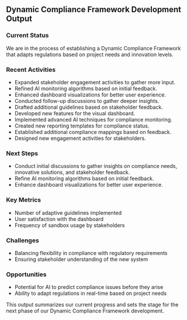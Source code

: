 

## Dynamic Compliance Framework Development Output

### Current Status
We are in the process of establishing a Dynamic Compliance Framework that adapts regulations based on project needs and innovation levels. 

### Recent Activities
- Expanded stakeholder engagement activities to gather more input.
- Refined AI monitoring algorithms based on initial feedback.
- Enhanced dashboard visualizations for better user experience.
- Conducted follow-up discussions to gather deeper insights.
- Drafted additional guidelines based on stakeholder feedback.
- Developed new features for the visual dashboard.
- Implemented advanced AI techniques for compliance monitoring.
- Created new reporting templates for compliance status.
- Established additional compliance mappings based on feedback.
- Designed new engagement activities for stakeholders.

### Next Steps
- Conduct initial discussions to gather insights on compliance needs, innovative solutions, and stakeholder feedback.
- Refine AI monitoring algorithms based on initial feedback.
- Enhance dashboard visualizations for better user experience.

### Key Metrics
- Number of adaptive guidelines implemented
- User satisfaction with the dashboard
- Frequency of sandbox usage by stakeholders

### Challenges
- Balancing flexibility in compliance with regulatory requirements
- Ensuring stakeholder understanding of the new system

### Opportunities
- Potential for AI to predict compliance issues before they arise
- Ability to adapt regulations in real-time based on project needs

This output summarizes our current progress and sets the stage for the next phase of our Dynamic Compliance Framework development.